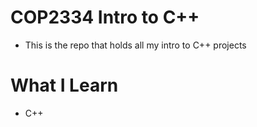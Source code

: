 # COP2334 Intro to C++
- This is the repo that holds all my intro to C++ projects

# What I Learn
- C++
